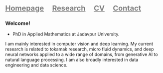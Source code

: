 # <a href="https://satwikapplied.github.io/portfolio/" style="font-size: smaller; color: gray; margin-right: 20px">Homepage</a> <a href="https://scholar.google.com/citations?user=n1hMxt0AAAAJ&hl=en" style="font-size: smaller; color: gray; margin-right: 20px">Research</a> <a href="https://scholar.google.com/citations?user=n1hMxt0AAAAJ&hl=en" style="font-size: smaller; color: gray; margin-right: 20px">CV</a> <a href="https://scholar.google.com/citations?user=n1hMxt0AAAAJ&hl=en" style="font-size: smaller; color: gray">Contact</a>

### Welcome!

- PhD in Applied Mathematics at Jadavpur University. 

I am mainly interested in computer vision and deep learning. My current research is related to tokamak research, micro fluid dynamics, and deep neural networks applied to a wide range of domains, from generative AI to natural language processing. I am also broadly interested in data engineering and data science.


